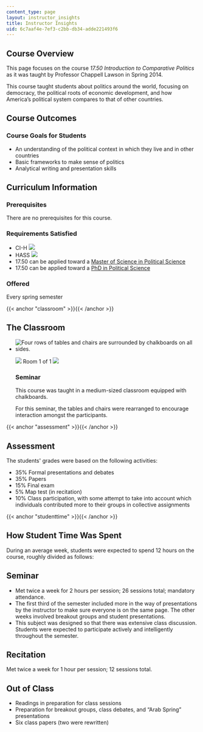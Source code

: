 ```yaml
---
content_type: page
layout: instructor_insights
title: Instructor Insights
uid: 6c7aaf4e-7ef3-c2bb-db34-adde221493f6
---
```


Course Overview
---------------

This page focuses on the course _17.50 Introduction to Comparative Politics_ as it was taught by Professor Chappell Lawson in Spring 2014.

This course taught students about politics around the world, focusing on democracy, the political roots of economic development, and how America’s political system compares to that of other countries.

Course Outcomes
---------------

### Course Goals for Students

*   An understanding of the political context in which they live and in other countries
*   Basic frameworks to make sense of politics
*   Analytical writing and presentation skills

Curriculum Information
----------------------

### Prerequisites

There are no prerequisites for this course.

### Requirements Satisfied

*   CI-H ![](/images/educator/icon-question-cih.png)
*   HASS ![](/images/educator/icon-question-hass.png)
*   17.50 can be applied toward a [Master of Science in Political Science](http://web.mit.edu/polisci/graduate/masters.html)
*   17.50 can be applied toward a [PhD in Political Science](http://web.mit.edu/polisci/graduate/phd.html)

### Offered

Every spring semester

{{< anchor "classroom" >}}{{< /anchor >}}

The Classroom
-------------

*   ![Four rows of tables and chairs are surrounded by chalkboards on all sides.](BASEURL_PLACEHOLDER/resources/17-50_classroom-1)
    
    ![](/images/educator/classroom_prev_dim.png) Room 1 of 1 ![](/images/educator/classroom_next_dim.png)
    
    ### Seminar
    
    This course was taught in a medium-sized classroom equipped with chalkboards.
    
    For this seminar, the tables and chairs were rearranged to encourage interaction amongst the participants.
    

{{< anchor "assessment" >}}{{< /anchor >}}

Assessment
----------

The students' grades were based on the following activities:

- 35% Formal presentations and debates
- 35% Papers
- 15% Final exam
- 5% Map test (in recitation)
- 10% Class participation, with some attempt to take into account which individuals contributed more to their groups in collective assignments

{{< anchor "studenttime" >}}{{< /anchor >}}

How Student Time Was Spent
--------------------------

During an average week, students were expected to spend 12 hours on the course, roughly divided as follows:

Seminar
-------

*   Met twice a week for 2 hours per session; 26 sessions total; mandatory attendance.
*   The first third of the semester included more in the way of presentations by the instructor to make sure everyone is on the same page. The other weeks involved breakout groups and student presentations.
*   This subject was designed so that there was extensive class discussion. Students were expected to participate actively and intelligently throughout the semester.

Recitation
----------

Met twice a week for 1 hour per session; 12 sessions total.

Out of Class
------------

*   Readings in preparation for class sessions
*   Preparation for breakout groups, class debates, and “Arab Spring” presentations
*   Six class papers (two were rewritten)